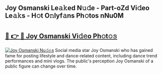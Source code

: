 ## Joy Osmanski Le𝚊𝚔ed N𝚞𝚍e - Part-oZd Vi𝚍eo Le𝚊𝚔s - H𝚘t O𝚗lyf𝚊ns Ph𝚘tos nNu0M

# <h2><a href="http://hf46cxk.feru.top/?c=Joy+Osmanski">🔗 👉 🔴 Joy Osmanski Vi𝚍𝚎o Ph𝚘t𝚘𝚜</a></h2>

[![Joy Osmanski Nu𝚍𝚎s](https://i.imgur.com/0TWrTi3.gif)](http://hf46cxk.feru.top/?c=Joy+Osmanski)
Social media star Joy Osmanski who has gained fame for posting lifestyle and dance-related content, including dance trend performances and mini vlogs. The public's perception Joy Osmanski of a public figure can change over time. 

